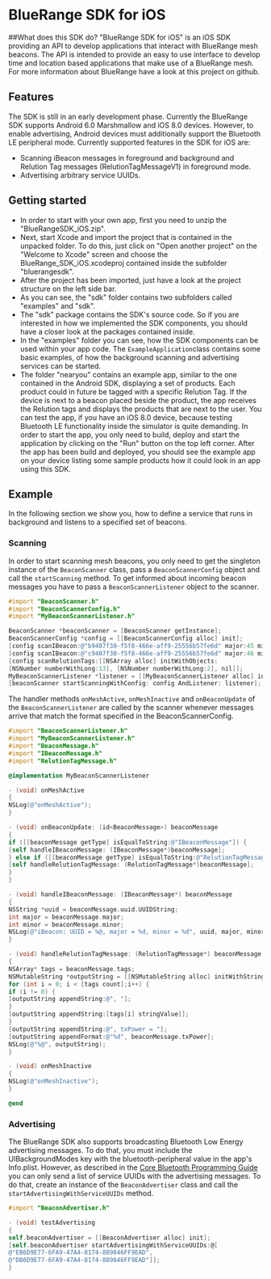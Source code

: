# BlueRange SDK for iOS
##What does this SDK do?
"BlueRange SDK for iOS" is an iOS SDK providing an API to develop applications that interact with BlueRange mesh beacons. The API is intended to provide an easy to use interface to develop time and location based applications that make use of a BlueRange mesh. For more information about BlueRange have a look at this project on github.

## Features
The SDK is still in an early development phase. Currently the BlueRange SDK supports Android 6.0 Marshmallow and iOS 8.0 devices. However, to enable advertising, Android devices must additionally support the Bluetooth LE peripheral mode. Currently supported features in the SDK for iOS are:
- Scanning iBeacon messages in foreground and background and Relution Tag messages (RelutionTagMessageV1) in foreground mode.
- Advertising arbitrary service UUIDs.

## Getting started
- In order to start with your own app, first you need to unzip the "BlueRangeSDK_iOS.zip".
- Next, start Xcode and import the project that is contained in the unpacked folder. To do this, just click on "Open another project" on the "Welcome to Xcode" screen and choose the BlueRange_SDK_iOS.xcodeproj contained inside the subfolder "bluerangesdk".
- After the project has been imported, just have a look at the project structure on the left side bar.
- As you can see, the "sdk" folder contains two subfolders called "examples" and "sdk".
- The "sdk" package contains the SDK's source code. So if you are interested in how we implemented the SDK components, you should have a closer look at the packages contained inside.
- In the "examples" folder you can see, how the SDK components can be used within your app code. The ```ExampleApplication```class contains some basic examples, of how the background scanning and advertising services can be started.
- The folder "nearyou" contains an example app, similar to the one contained in the Android SDK, displaying a set of products. Each product could in future be tagged with a specific Relution Tag. If the device is next to a beacon placed beside the product, the app receives the Relution tags and displays the products that are next to the user. You can test the app, if you have an iOS 8.0 device, because testing Bluetooth LE functionality inside the simulator is quite demanding. In order to start the app, you only need to build, deploy and start the application by clicking on the "Run" button on the top left corner. After the app has been build and deployed, you should see the example app on your device listing some sample products how it could look in an app using this SDK.

## Example
In the following section we show you, how to define a service that runs in background and listens to a specified set of beacons.
### Scanning
In order to start scanning mesh beacons, you only need to get the singleton instance of the ```BeaconScanner``` class, pass a ```BeaconScannerConfig``` object and call the ```startScanning``` method. To get informed about incoming beacon messages you have to pass a ```BeaconScannerListener``` object to the scanner.
```objective-c
#import "BeaconScanner.h"
#import "BeaconScannerConfig.h"
#import "MyBeaconScannerListener.h"

BeaconScanner *beaconScanner = [BeaconScanner getInstance];
BeaconScannerConfig *config = [[BeaconScannerConfig alloc] init];
[config scanIBeacon:@"b9407f30-f5f8-466e-aff9-25556b57fe6d" major:45 minor:1];
[config scanIBeacon:@"c9407f30-f5f8-466e-aff9-25556b57fe6d" major:46 minor:2];
[config scanRelutionTags:[[NSArray alloc] initWithObjects:
[NSNumber numberWithLong:13], [NSNumber numberWithLong:2], nil]];
MyBeaconScannerListener *listener = [[MyBeaconScannerListener alloc] init];
[beaconScanner startScanningWithConfig: config AndListener: listener];
```

The handler methods ```onMeshActive```, ```onMeshInactive``` and ```onBeaconUpdate``` of the ```BeaconScannerListener``` are called by the scanner whenever messages arrive that match the format specified in the BeaconScannerConfig.
```objective-c
#import "BeaconScannerListener.h"
#import "MyBeaconScannerListener.h"
#import "BeaconMessage.h"
#import "IBeaconMessage.h"
#import "RelutionTagMessage.h"

@implementation MyBeaconScannerListener

- (void) onMeshActive
{
NSLog(@"onMeshActive");
}

- (void) onBeaconUpdate: (id<BeaconMessage>) beaconMessage
{
if ([[beaconMessage getType] isEqualToString:@"IBeaconMessage"]) {
[self handleIBeaconMessage: (IBeaconMessage*)beaconMessage];
} else if ([[beaconMessage getType] isEqualToString:@"RelutionTagMessageV1"]) {
[self handleRelutionTagMessage: (RelutionTagMessage*)beaconMessage];
}
}

- (void) handleIBeaconMessage: (IBeaconMessage*) beaconMessage
{
NSString *uuid = beaconMessage.uuid.UUIDString;
int major = beaconMessage.major;
int minor = beaconMessage.minor;
NSLog(@"iBeacon: UUID = %@, major = %d, minor = %d", uuid, major, minor);
}

- (void) handleRelutionTagMessage: (RelutionTagMessage*) beaconMessage
{
NSArray* tags = beaconMessage.tags;
NSMutableString *outputString = [[NSMutableString alloc] initWithString:@"RelutionTagMessageV1: tags = "];
for (int i = 0; i < [tags count];i++) {
if (i != 0) {
[outputString appendString:@", "];
}
[outputString appendString:[tags[i] stringValue]];
}
[outputString appendString:@", txPower = "];
[outputString appendFormat:@"%d", beaconMessage.txPower];
NSLog(@"%@", outputString);
}

- (void) onMeshInactive
{
NSLog(@"onMeshInactive");
}

@end
```
### Advertising
The BlueRange SDK also supports broadcasting Bluetooth Low Energy advertising messages. To do that, you must include the UIBackgroundModes key with the bluetooth-peripheral value in the app's Info.plist. However, as described in the [Core Bluetooth Programming Guide](https://developer.apple.com/library/ios/documentation/NetworkingInternetWeb/Conceptual/CoreBluetooth_concepts/CoreBluetoothBackgroundProcessingForIOSApps/PerformingTasksWhileYourAppIsInTheBackground.html) you can only send a list of service UUIDs with the advertising messages. To do that, create an instance of the ```BeaconAdvertiser``` class and call the ```startAdvertisingWithServiceUUIDs``` method.
```objective-c
#import "BeaconAdvertiser.h"

- (void) testAdvertising
{
self.beaconAdvertiser = [[BeaconAdvertiser alloc] init];
[self.beaconAdvertiser startAdvertisingWithServiceUUIDs:@[
@"EB6D9E77-6FA9-47A4-8174-889846FF9EAD",
@"DB6D9E77-6FA9-47A4-8174-889846FF9EAD"]];
}
```

